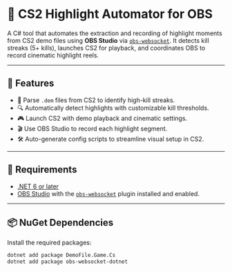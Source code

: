 # 🎥 CS2 Highlight Automator for OBS

A C# tool that automates the extraction and recording of highlight moments from CS2 demo files using **OBS Studio** via [`obs-websocket`](https://github.com/obsproject/obs-websocket). It detects kill streaks (5+ kills), launches CS2 for playback, and coordinates OBS to record cinematic highlight reels.

---

## 🚀 Features

- 📁 Parse `.dem` files from CS2 to identify high-kill streaks.
- 🔍 Automatically detect highlights with customizable kill thresholds.
- 🎮 Launch CS2 with demo playback and cinematic settings.
- 🎬 Use OBS Studio to record each highlight segment.
- 🛠️ Auto-generate config scripts to streamline visual setup in CS2.

---

## 🧰 Requirements

- [.NET 6 or later](https://dotnet.microsoft.com/en-us/download/dotnet/6.0)
- [OBS Studio](https://obsproject.com/) with the [`obs-websocket`](https://github.com/obsproject/obs-websocket) plugin installed and enabled.

---

## 📦 NuGet Dependencies

Install the required packages:

```bash
dotnet add package DemoFile.Game.Cs
dotnet add package obs-websocket-dotnet

